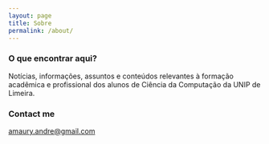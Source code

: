 ```yaml
---
layout: page
title: Sobre
permalink: /about/
---
```


### O que encontrar aqui?

Notícias, informações, assuntos e conteúdos relevantes à 
formação acadêmica e profissional dos alunos de Ciência da Computação da UNIP de 
Limeira.

### Contact me

[amaury.andre@gmail.com](mailto:amaury.andre@gmail.com)